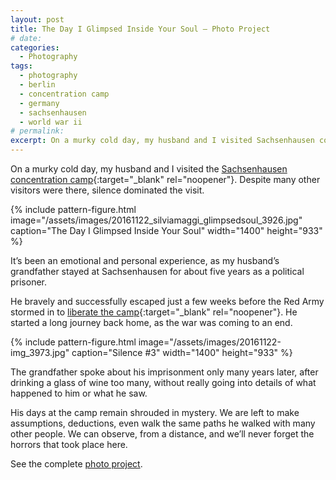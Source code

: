 ```yaml
---
layout: post
title: The Day I Glimpsed Inside Your Soul – Photo Project
# date:
categories:
  - Photography
tags:
  - photography
  - berlin
  - concentration camp
  - germany
  - sachsenhausen
  - world war ii
# permalink:
excerpt: On a murky cold day, my husband and I visited Sachsenhausen concentration camp. Despite many other visitors were there, silence dominated the visit.
---
```

On a murky cold day, my husband and I visited the [Sachsenhausen concentration camp](http://www.stiftung-bg.de/gums/en/){:target="_blank" rel="noopener"}. Despite many other visitors were there, silence dominated the visit.

{% include pattern-figure.html image="/assets/images/20161122_silviamaggi_glimpsedsoul_3926.jpg" caption="The Day I Glimpsed Inside Your Soul" width="1400" height="933" %}

It’s been an emotional and personal experience, as my husband’s grandfather stayed at Sachsenhausen for about five years as a political prisoner.

He bravely and successfully escaped just a few weeks before the Red Army stormed in to [liberate the camp](https://www.scrapbookpages.com/Sachsenhausen/ConcentrationCamp/Death%20March.html){:target="_blank" rel="noopener"}. He started a long journey back home, as the war was coming to an end.

{% include pattern-figure.html image="/assets/images/20161122-img_3973.jpg" caption="Silence #3" width="1400" height="933" %}

The grandfather spoke about his imprisonment only many years later, after drinking a glass of wine too many, without really going into details of what happened to him or what he saw.

His days at the camp remain shrouded in mystery. We are left to make assumptions, deductions, even walk the same paths he walked with many other people. We can observe, from a distance, and we’ll never forget the horrors that took place here.

See the complete [photo project](https://portfolio/the-day-i-glimpsed-inside-your-soul/).
